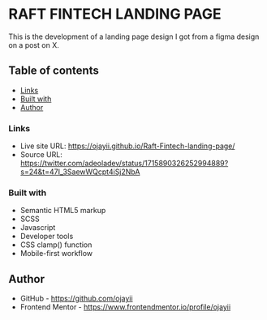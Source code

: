 # RAFT FINTECH LANDING PAGE

This is the development of a landing page design I got from a figma design on a post on X.

## Table of contents

- [Links](#links)
- [Built with](#built-with)
- [Author](#author)

### Links
- Live site URL: https://ojayii.github.io/Raft-Fintech-landing-page/
- Source URL: https://twitter.com/adeoladev/status/1715890326252994889?s=24&t=47I_3SaewWQcpt4iSj2NbA

### Built with

- Semantic HTML5 markup
- SCSS
- Javascript
- Developer tools
- CSS clamp() function
- Mobile-first workflow

## Author

- GitHub - https://github.com/ojayii
- Frontend Mentor - https://www.frontendmentor.io/profile/ojayii
